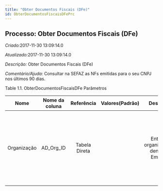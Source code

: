 ```yaml
---
title: "Obter Documentos Fiscais (DFe)"
id: ObterDocumentosFiscaisDFePrc
---
```

<div id="d150003e1" class="section chapter">

<div class="titlepage">

<div>

<div>

## Processo: Obter Documentos Fiscais (DFe)

</div>

</div>

</div>

<span class="emphasis"> *Criado:*</span>2017-11-30 13:09:14.0

<span class="emphasis">*Atualizado:*</span>2017-11-30 13:09:14.0

<span class="emphasis"> *Descrição:* </span>Obter Documentos Fiscais
(DFe)

<span class="emphasis"> *Comentário/Ajuda:* </span>Consultar na SEFAZ as
NFs emitidas para o seu CNPJ nos últimos 90 dias.

<div id="d150003e21" class="table">

<div class="table-title">

Table 1.1. ObterDocumentosFiscaisDFe
Parâmetros

</div>

<div class="table-contents">

|    Nome     | Nome da coluna |  Referência   | Valores(Padrão) |                 Descrição                 |                                                                      Comentário/Ajuda                                                                       |
| :---------: | :------------: | :-----------: | :-------------: | :---------------------------------------: | :---------------------------------------------------------------------------------------------------------------------------------------------------------: |
| Organização |  AD\_Org\_ID   | Tabela Direta |                 | Entidade organizacional dentro da Empresa | Uma "Organização" é uma unidade de sua "Empresa" ou "Entidade Legal" - os exemplos são loja, departamento. Você pode compartilhar dados entre organizações. |

</div>

</div>

  

</div>
